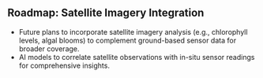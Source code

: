 ## Roadmap: Satellite Imagery Integration
- Future plans to incorporate satellite imagery analysis (e.g., chlorophyll levels, algal blooms) to complement ground-based sensor data for broader coverage.
- AI models to correlate satellite observations with in-situ sensor readings for comprehensive insights.
